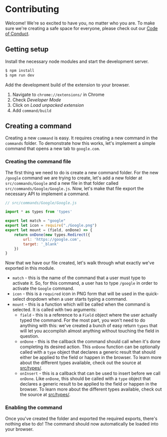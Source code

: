 # Contributing

Welcome! We're so excited to have you, no matter who you are. To make sure we're creating a safe space for everyone, please check out our [Code of Conduct](CODE_OF_CONDUCT.md).

## Getting setup

Install the necessary node modules and start the development server.

```bash
$ npm install
$ npm run dev
```

Add the development build of the extension to your browser.

1. Navigate to `chrome://extensions/` in Chrome
2. Check *Developer Mode*
3. Click on *Load unpacked extension*
4. Add `command/build`

## Creating a command

Creating a new `command` is easy. It requires creating a new command in the `commands` folder. To demonstrate how this works, let's implement a simple command that opens a new tab to `google.com`.

### Creating the command file

The first thing we need to do is create a new command folder. For the new `/google` command we are trying to create, let's add a new folder at `src/commands/Google` and a new file in that folder called `src/commands/Google/Google.js`. Now, let's make that file export the necessary API to implement a command.

```javascript
// src/commands/Google/Google.js

import * as types from 'types'

export let match = "google"
export let icon = require("./Google.png")
export let mount = (field, onDone) => {
    return onDone(new types.Redirect({
        url: 'https://google.com',
        target: '_blank'
    })
}
```

Now that we have our file created, let's walk through what exactly we've exported in this module.

* `match` - this is the name of the command that a user must type to activate it. So, for this command, a user has to type `/google` in order to activate the `Google` command.
* `icon` - this is a `required` icon in PNG form that will be used in the quick-select dropdown when a user starts typing a command.
* `mount` - this is a function which will be called when the command is selected. It is called with two arguments:
    * `field` - this is a reference to a `Field` object where the user actually typed the command. For the most part, you won't need to do anything with this: we've created a bunch of easy return `types` that will let you accomplish almost anything without touching the field in question.
    * `onDone` - this is the callback the command should call when it's done completing its desired action. This `onDone` function can be optionally called with a `type` object that declares a generic result that should either be applied to the field or happen in the browser. To learn more about the different types available, check out the source at [src/types/](src/types).
    * `onInsert` - this is a callback that can be used to insert before we call `onDone`. Like `onDone`, this should be called with a `type` object that declares a generic result to be applied to the field or happen in the browser. To learn more about the different types available, check out the source at [src/types/](src/types).

### Enabling the command

Once you've created the folder and exported the required exports, there's nothing else to do! The command should now automatically be loaded into your browser.

